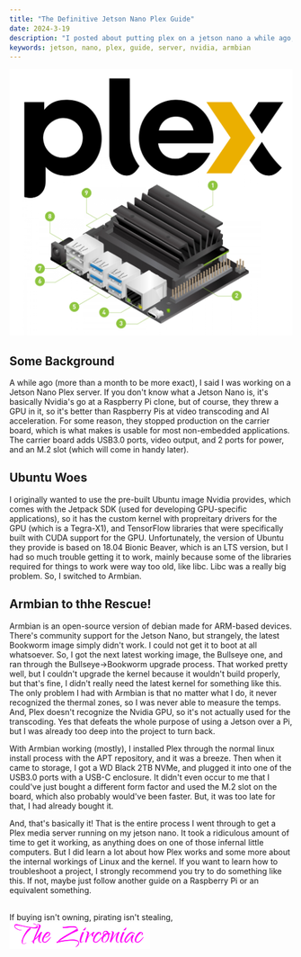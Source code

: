 ```yaml
---
title: "The Definitive Jetson Nano Plex Guide"
date: 2024-3-19
description: "I posted about putting plex on a jetson nano a while ago, so here's an actual description of the setup"
keywords: jetson, nano, plex, guide, server, nvidia, armbian
---
```

<img id="interpostimage" src="https://raw.githubusercontent.com/ZirconiaCubed3v2/ZirconiaCubed3v2.github.io/refs/heads/main/_images/2024-03-19-plex-jetson.png" alt="the plex logo above a jetson nano">  
  
  
<h2 id="heading">Some Background</h2>
A while ago (more than a month to be more exact), I said I was working on a Jetson Nano Plex server. If you don't know what a Jetson Nano is, it's basically Nvidia's go at a Raspberry Pi clone, but of course, they threw a GPU in it, so it's better than Raspberry Pis at video transcoding and AI acceleration. For some reason, they stopped production on the carrier board, which is what makes is usable for most non-embedded applications. The carrier board adds USB3.0 ports, video output, and 2 ports for power, and an M.2 slot (which will come in handy later).  
  
  
<h2 id="heading">Ubuntu Woes</h2>
I originally wanted to use the pre-built Ubuntu image Nvidia provides, which comes with the Jetpack SDK (used for developing GPU-specific applications), so it has the custom kernel with propreitary drivers for the GPU (which is a Tegra-X1), and TensorFlow libraries that were specifically built with CUDA support for the GPU. Unfortunately, the version of Ubuntu they provide is based on 18.04 Bionic Beaver, which is an LTS version, but I had so much trouble getting it to work, mainly because some of the libraries required for things to work were way too old, like libc. Libc was a really big problem. So, I switched to Armbian.  
  
  
<h2 id="heading">Armbian to thhe Rescue!</h2>
Armbian is an open-source version of debian made for ARM-based devices. There's community support for the Jetson Nano, but strangely, the latest Bookworm image simply didn't work. I could not get it to boot at all whatsoever. So, I got the next latest working image, the Bullseye one, and ran through the Bullseye->Bookworm upgrade process. That worked pretty well, but I couldn't upgrade the kernel because it wouldn't build properly, but that's fine, I didn't really need the latest kernel for something like this. The only problem I had with Armbian is that no matter what I do, it never recognized the thermal zones, so I was never able to measure the temps. And, Plex doesn't recognize the Nvidia GPU, so it's not actually used for the transcoding. Yes that defeats the whole purpose of using a Jetson over a Pi, but I was already too deep into the project to turn back.  
  
  
With Armbian working (mostly), I installed Plex through the normal linux install process with the APT repository, and it was a breeze. Then when it came to storage, I got a WD Black 2TB NVMe, and plugged it into one of the USB3.0 ports with a USB-C enclosure. It didn't even occur to me that I could've just bought a different form factor and used the M.2 slot on the board, which also probably would've been faster. But, it was too late for that, I had already bought it.  
  
  
And, that's basically it! That is the entire process I went through to get a Plex media server running on my jetson nano. It took a ridiculous amount of time to get it working, as anything does on one of those infernal little computers. But I did learn a lot about how Plex works and some more about the internal workings of Linux and the kernel. If you want to learn how to troubleshoot a project, I strongly recommend you try to do something like this. If not, maybe just follow another guide on a Raspberry Pi or an equivalent something.
&nbsp;  
&nbsp;  

If buying isn't owning, pirating isn't stealing,    
<img src="https://github.com/ZirconiaCubed3v2/ZirconiaCubed3v2.github.io/blob/main/_images/sig.png?raw=true" alt="signature" style="width:250px;"/>
